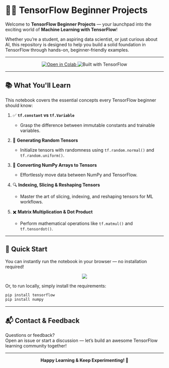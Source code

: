 # 🧠✨ TensorFlow Beginner Projects

Welcome to **TensorFlow Beginner Projects** — your launchpad into the exciting world of **Machine Learning with TensorFlow**!

Whether you’re a student, an aspiring data scientist, or just curious about AI, this repository is designed to help you build a solid foundation in TensorFlow through hands-on, beginner-friendly examples.

---

<p align="center">
  <a href="https://colab.research.google.com/drive/1cYyUrIPHnZ54ddkoBdvcgQot0zK2KNpz?usp=sharing">
    <img src="https://img.shields.io/badge/Open%20in-Google%20Colab-F9AB00?logo=google-colab&logoColor=white&style=for-the-badge" alt="Open in Colab">
  </a>
  <img src="https://img.shields.io/badge/Built%20with-TensorFlow-FF6F00?logo=tensorflow&logoColor=white&style=for-the-badge" alt="Built with TensorFlow">
</p>

---

## 📚 What You'll Learn

This notebook covers the essential concepts every TensorFlow beginner should know:

1. ✅ **`tf.constant` vs `tf.Variable`**  
   - Grasp the difference between immutable constants and trainable variables.

2. 🔄 **Generating Random Tensors**  
   - Initialize tensors with randomness using `tf.random.normal()` and `tf.random.uniform()`.

3. 🔗 **Converting NumPy Arrays to Tensors**  
   - Effortlessly move data between NumPy and TensorFlow.

4. 🔍 **Indexing, Slicing & Reshaping Tensors**  
   - Master the art of slicing, indexing, and reshaping tensors for ML workflows.

5. ✖️ **Matrix Multiplication & Dot Product**  
   - Perform mathematical operations like `tf.matmul()` and `tf.tensordot()`.

---

## 🚀 Quick Start

You can instantly run the notebook in your browser — no installation required!

<p align="center">
  <a href="https://colab.research.google.com/drive/1cYyUrIPHnZ54ddkoBdvcgQot0zK2KNpz?usp=sharing">
    <img src="https://img.shields.io/badge/Run%20on-Google%20Colab-blue?style=for-the-badge&logo=google-colab">
  </a>
</p>

Or, to run locally, simply install the requirements:

```bash
pip install tensorflow
pip install numpy
```

---
## 📬 Contact & Feedback

Questions or feedback?  
Open an issue or start a discussion — let’s build an awesome TensorFlow learning community together!

---

<p align="center">
  <b>Happy Learning & Keep Experimenting! 🚀</b>
</p>
